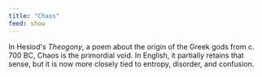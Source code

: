 ```yaml
---
title: "Chaos"
feed: show
---
```


In Hesiod's _Theogony_, a poem about the origin of the Greek gods from c. 700 BC, Chaos is the primordial void. In English, it partially retains that sense, but it is now more closely tied to entropy, disorder, and confusion.
